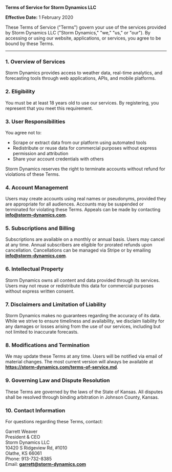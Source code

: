 **Terms of Service for Storm Dynamics LLC**

**Effective Date:** 1 February 2020

These Terms of Service ("Terms") govern your use of the services provided by Storm Dynamics LLC ("Storm Dynamics," "we," "us," or "our"). By accessing or using our website, applications, or services, you agree to be bound by these Terms.

---

### 1. Overview of Services
Storm Dynamics provides access to weather data, real-time analytics, and forecasting tools through web applications, APIs, and mobile platforms.

### 2. Eligibility
You must be at least 18 years old to use our services. By registering, you represent that you meet this requirement.

### 3. User Responsibilities
You agree not to:
- Scrape or extract data from our platform using automated tools
- Redistribute or reuse data for commercial purposes without express permission and attribution
- Share your account credentials with others

Storm Dynamics reserves the right to terminate accounts without refund for violations of these Terms.

### 4. Account Management
Users may create accounts using real names or pseudonyms, provided they are appropriate for all audiences. Accounts may be suspended or terminated for violating these Terms. Appeals can be made by contacting **info@storm-dynamics.com**.

### 5. Subscriptions and Billing
Subscriptions are available on a monthly or annual basis. Users may cancel at any time. Annual subscribers are eligible for prorated refunds upon cancellation. Cancellations can be managed via Stripe or by emailing **info@storm-dynamics.com**.

### 6. Intellectual Property
Storm Dynamics owns all content and data provided through its services. Users may not reuse or redistribute this data for commercial purposes without express written consent.

### 7. Disclaimers and Limitation of Liability
Storm Dynamics makes no guarantees regarding the accuracy of its data. While we strive to ensure timeliness and availability, we disclaim liability for any damages or losses arising from the use of our services, including but not limited to inaccurate forecasts.

### 8. Modifications and Termination
We may update these Terms at any time. Users will be notified via email of material changes. The most current version will always be available at **https://storm-dynamics.com/terms-of-service.md**.

### 9. Governing Law and Dispute Resolution
These Terms are governed by the laws of the State of Kansas. All disputes shall be resolved through binding arbitration in Johnson County, Kansas.

### 10. Contact Information
For questions regarding these Terms, contact:

Garrett Weaver  
President & CEO  
Storm Dynamics LLC  
10420 S Ridgeview Rd, #1010  
Olathe, KS 66061  
Phone: 913-732-8385  
Email: **garrett@storm-dynamics.com**
